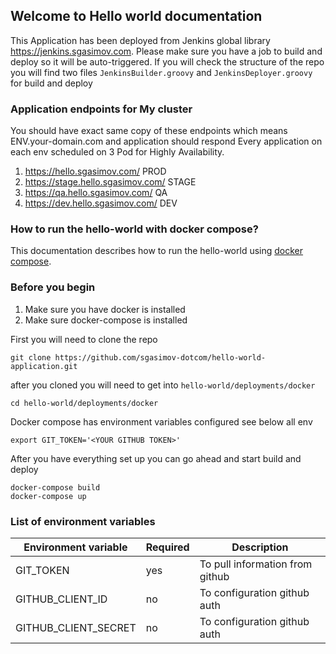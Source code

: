 ## Welcome to Hello world documentation
This Application has been deployed from Jenkins global library https://jenkins.sgasimov.com. Please make sure you have a job to build and deploy so it will be auto-triggered. If you will check the structure of the repo you will find two files `JenkinsBuilder.groovy` and `JenkinsDeployer.groovy` for build and deploy  

### Application endpoints for My cluster
You should have exact same copy of these endpoints which means ENV.your-domain.com and application should respond
Every application on each env scheduled on 3 Pod for Highly Availability.
1. https://hello.sgasimov.com/ PROD 
2. https://stage.hello.sgasimov.com/ STAGE
3. https://qa.hello.sgasimov.com/ QA 
4. https://dev.hello.sgasimov.com/ DEV 

### How to run the hello-world with docker compose?
This documentation describes how to run the hello-world using [docker compose](https://docs.docker.com/compose/gettingstarted/). 

### Before you begin
1. Make sure you have docker is installed
2. Make sure docker-compose is installed 


First you will need to clone the repo 
```
git clone https://github.com/sgasimov-dotcom/hello-world-application.git
```


after you cloned you will need to get into `hello-world/deployments/docker` 
```
cd hello-world/deployments/docker
```

Docker compose has environment variables configured see below all env 
```
export GIT_TOKEN='<YOUR GITHUB TOKEN>'
```


After you have everything set up you can go ahead and start build and deploy
```
docker-compose build
docker-compose up
```


### List of environment variables
| Environment variable  | Required      | Description
| --------------------- |-------------- | -----------
| GIT_TOKEN             | yes           | To pull information from github 
| GITHUB_CLIENT_ID      | no            | To configuration github auth 
| GITHUB_CLIENT_SECRET  | no            | To configuration github auth 

